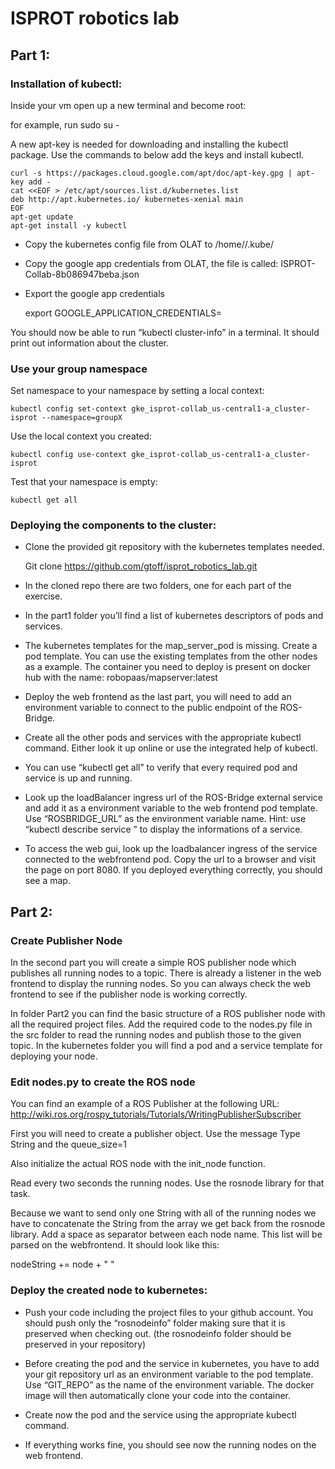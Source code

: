 # ISPROT robotics lab

## Part 1:

### Installation of kubectl:

Inside your vm open up a new terminal and become root:

for example, run sudo su -

A new apt-key is needed for downloading and installing the kubectl package. Use the commands to below add the keys and install kubectl. 


    curl -s https://packages.cloud.google.com/apt/doc/apt-key.gpg | apt-key add -
    cat <<EOF > /etc/apt/sources.list.d/kubernetes.list
    deb http://apt.kubernetes.io/ kubernetes-xenial main
    EOF
    apt-get update
    apt-get install -y kubectl

* Copy the kubernetes config file from OLAT to /home/<your user>/.kube/
* Copy the google app credentials from OLAT, the file is called: ISPROT-Collab-8b086947beba.json
* Export the google app credentials


    export GOOGLE_APPLICATION_CREDENTIALS=<path to ISPROT-Collab-8b086947beba.json>

You should now be able to run “kubectl cluster-info” in a terminal. It should print out information about the cluster.

### Use your group namespace

Set namespace to your namespace by setting a local context:

    
    kubectl config set-context gke_isprot-collab_us-central1-a_cluster-isprot --namespace=groupX

Use the local context you created:	


    kubectl config use-context gke_isprot-collab_us-central1-a_cluster-isprot

Test that your namespace is empty:

    kubectl get all

### Deploying the components to the cluster:

* Clone the provided git repository with the kubernetes templates needed. 


    Git clone https://github.com/gtoff/isprot_robotics_lab.git

* In the cloned repo there are two folders, one for each part of the exercise. 

* In the part1 folder you’ll find a list of kubernetes descriptors of pods and services. 

* The kubernetes templates for the map_server_pod is missing. Create a pod template. You can use the existing templates from the other nodes as a example. The container you need to deploy is present on docker hub with the name: robopaas/mapserver:latest

* Deploy the web frontend as the last part, you will need to add an environment variable to connect to the public endpoint of the ROS-Bridge. 

* Create all the other pods and services with the appropriate kubectl command. Either look it up online or use the integrated help of kubectl. 

* You can use “kubectl get all” to verify that every required pod and service is up and running. 

* Look up the loadBalancer ingress url of the ROS-Bridge external service and add it as a environment variable to the web frontend pod template. Use “ROSBRIDGE_URL” as the environment variable name.
Hint: use “kubectl describe service <service name>” to display the informations of a service. 

* To access the web gui, look up the loadbalancer ingress of the service connected to the webfrontend pod. Copy the url to a browser and visit the page on port 8080. If you deployed everything correctly, you should see a map. 


## Part 2:

### Create Publisher Node

In the second part you will create a simple ROS publisher node which publishes all running nodes to a topic. There is already a listener in the web frontend to display the running nodes. So you can always check the web frontend to see if the publisher node is working correctly. 

In folder Part2 you can find the basic structure of a ROS publisher node with all the required project files. Add the required code to the nodes.py file in the src folder to read the running nodes and publish those to the given topic.
In the kubernetes folder you will find a pod and a service template for deploying your node. 

### Edit nodes.py to create the ROS node

You can find an example of a ROS Publisher at the following URL: http://wiki.ros.org/rospy_tutorials/Tutorials/WritingPublisherSubscriber

First you will need to create a publisher object. Use the message Type String and the queue_size=1

Also initialize the actual ROS node with the init_node function.

Read every two seconds the running nodes. Use the rosnode library for that task. 

Because we want to send only one String with all of the running nodes we have to concatenate the String from the array we get back from the rosnode library. Add a space as separator between each node name. This list will be parsed on the webfrontend. It should look like this:

nodeString += node + " "


### Deploy the created node to kubernetes:

* Push your code including the project files to your github account. You should push only the “rosnodeinfo” folder making sure that it is preserved when checking out. (the rosnodeinfo folder should be preserved in your repository)

* Before creating the pod and the service in kubernetes, you have to add your git repository url as an environment variable to the pod template. Use “GIT_REPO” as the name of the environment variable. The docker image will then automatically clone your code into the container.

* Create now the pod and the service using the appropriate kubectl command. 

* If everything works fine, you should see now the running nodes on the web frontend.
